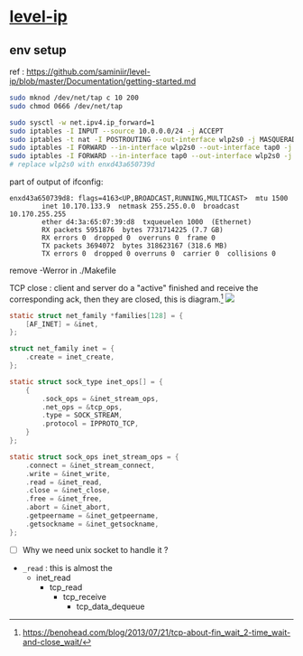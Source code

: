 # [level-ip](https://github.com/saminiir/level-ip)


## env setup
ref : https://github.com/saminiir/level-ip/blob/master/Documentation/getting-started.md
```sh
sudo mknod /dev/net/tap c 10 200
sudo chmod 0666 /dev/net/tap

sudo sysctl -w net.ipv4.ip_forward=1
sudo iptables -I INPUT --source 10.0.0.0/24 -j ACCEPT
sudo iptables -t nat -I POSTROUTING --out-interface wlp2s0 -j MASQUERADE
sudo iptables -I FORWARD --in-interface wlp2s0 --out-interface tap0 -j ACCEPT
sudo iptables -I FORWARD --in-interface tap0 --out-interface wlp2s0 -j ACCEPT
# replace wlp2s0 with enxd43a650739d
```

part of output of ifconfig:
```
enxd43a650739d8: flags=4163<UP,BROADCAST,RUNNING,MULTICAST>  mtu 1500
        inet 10.170.133.9  netmask 255.255.0.0  broadcast 10.170.255.255
        ether d4:3a:65:07:39:d8  txqueuelen 1000  (Ethernet)
        RX packets 5951876  bytes 7731714225 (7.7 GB)
        RX errors 0  dropped 0  overruns 0  frame 0
        TX packets 3694072  bytes 318623167 (318.6 MB)
        TX errors 0  dropped 0 overruns 0  carrier 0  collisions 0
```


remove -Werror in ./Makefile 





TCP close : client and server do a "active" finished and receive the corresponding ack, then they are closed, this is diagram.[^1]
![](https://benohead.com/wp-content/uploads/2013/07/TCP-CLOSE_WAIT.png)

```c
static struct net_family *families[128] = {
    [AF_INET] = &inet,
};

struct net_family inet = {
    .create = inet_create,
};

static struct sock_type inet_ops[] = {
    {
        .sock_ops = &inet_stream_ops,
        .net_ops = &tcp_ops,
        .type = SOCK_STREAM,
        .protocol = IPPROTO_TCP,
    }
};

static struct sock_ops inet_stream_ops = {
    .connect = &inet_stream_connect,
    .write = &inet_write,
    .read = &inet_read,
    .close = &inet_close,
    .free = &inet_free,
    .abort = &inet_abort,
    .getpeername = &inet_getpeername,
    .getsockname = &inet_getsockname,
};
```

- [ ] Why we need unix socket to handle it ?

- `_read` : this is almost the
  - inet_read
    - tcp_read
      - tcp_receive
        - tcp_data_dequeue

[^1]: https://benohead.com/blog/2013/07/21/tcp-about-fin_wait_2-time_wait-and-close_wait/
